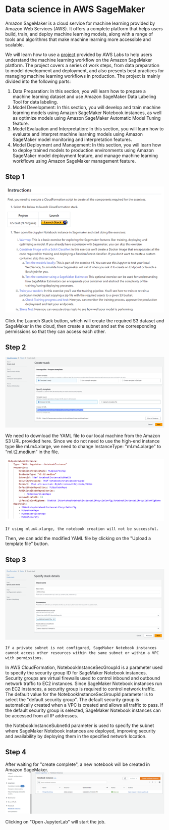 # Data science in AWS SageMaker 

Amazon SageMaker is a cloud service for machine learning provided by Amazon Web Services (AWS). It offers a complete platform that helps users build, train, and deploy machine learning models, along with a range of tools and algorithms that make machine learning more accessible and scalable.


We will learn how to use a [project](https://github.com/awslabs/amazon-sagemaker-mlops-workshop/) provided by AWS Labs to help users understand the machine learning workflow on the Amazon SageMaker platform. The project covers a series of work steps, from data preparation to model development and deployment, and also presents best practices for managing machine learning workflows in production. The project is mainly divided into the following parts:

1. Data Preparation: In this section, you will learn how to prepare a machine learning dataset and use Amazon SageMaker Data Labeling Tool for data labeling.
2. Model Development: In this section, you will develop and train machine learning models using Amazon SageMaker Notebook instances, as well as optimize models using Amazon SageMaker Automatic Model Tuning feature.
3. Model Evaluation and Interpretation: In this section, you will learn how to evaluate and interpret machine learning models using Amazon SageMaker model monitoring and interpretation features.
4. Model Deployment and Management: In this section, you will learn how to deploy trained models to production environments using Amazon SageMaker model deployment feature, and manage machine learning workflows using Amazon SageMaker management feature.

## Step 1

![SageMaker guide 1](../../images/SageMaker-guide-1.png)

Click the Launch Stack button, which will create the required S3 dataset and SageMaker in the cloud, then create a subnet and set the corresponding permissions so that they can access each other.

## Step 2

![SageMaker guide 2](../../images/SageMaker-guide-2.png)

We need to download the YAML file to our local machine from the Amazon S3 URL provided here. Since we do not need to use the high-end instance type like ml.m4.xlarge, we need to change InstanceType: "ml.m4.xlarge" to “ml.t2.medium” in the file.

![SageMaker guide 3](../../images/SageMaker-guide-3.png)

```{note}
If using ml.m4.xlarge, the notebook creation will not be successful.
```

Then, we can add the modified YAML file by clicking on the "Upload a template file" button.

## Step 3

![SageMaker guide 4](../../images/SageMaker-guide-4.png)

```{note}
If a private subnet is not configured, SageMaker Notebook instances cannot access other resources within the same subnet or within a VPC with permissions.
```

In AWS CloudFormation, NotebookInstanceSecGroupId is a parameter used to specify the security group ID for SageMaker Notebook instances. Security groups are virtual firewalls used to control inbound and outbound network traffic to EC2 instances. Since SageMaker Notebook instances run on EC2 instances, a security group is required to control network traffic.
The default value for the NotebookInstanceSecGroupId parameter is to select the "default security group". The default security group is automatically created when a VPC is created and allows all traffic to pass. If the default security group is selected, SageMaker Notebook instances can be accessed from all IP addresses.

the NotebookInstanceSubnetId parameter is used to specify the subnet where SageMaker Notebook instances are deployed, improving security and availability by deploying them in the specified network location.

## Step 4

After waiting for "create complete", a new notebook will be created in Amazon SageMaker.
![SageMaker guide 5](../../images/SageMaker-guide-5.png)

Clicking on "Open JupyterLab" will start the job.














